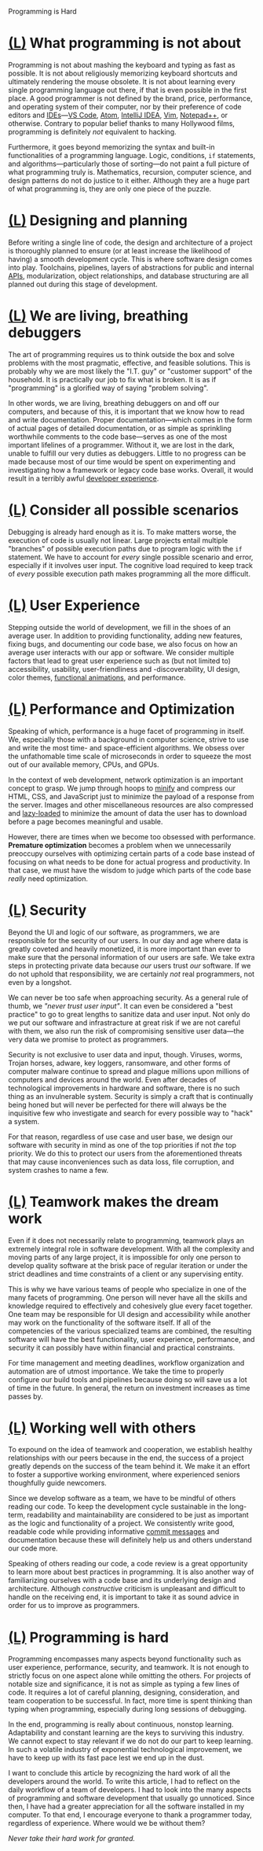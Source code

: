 Programming is Hard

#   [(L)](https://dev.to/somedood/programming-is-hard-2p87#what-programming-is-not-about) What programming is not about

Programming is not about mashing the keyboard and typing as fast as possible. It is not about religiously memorizing keyboard shortcuts and ultimately rendering the mouse obsolete. It is not about learning every single programming language out there, if that is even possible in the first place. A good programmer is not defined by the brand, price, performance, and operating system of their computer, nor by their preference of code editors and [IDEs](https://en.wikipedia.org/wiki/Integrated_development_environment)—[VS Code](https://code.visualstudio.com/), [Atom](https://atom.io/), [IntelliJ IDEA](https://www.jetbrains.com/idea/), [Vim](https://www.vim.org/), [Notepad++](https://notepad-plus-plus.org/), or otherwise. Contrary to popular belief thanks to many Hollywood films, programming is definitely *not* equivalent to hacking.

Furthermore, it goes beyond memorizing the syntax and built-in functionalities of a programming language. Logic, conditions, `if` statements, and algorithms—particularly those of sorting—do not paint a full picture of what programming truly is. Mathematics, recursion, computer science, and design patterns do not do justice to it either. Although they are a huge part of what programming is, they are only one piece of the puzzle.

#   [(L)](https://dev.to/somedood/programming-is-hard-2p87#designing-and-planning) Designing and planning

Before writing a single line of code, the design and architecture of a project is thoroughly planned to ensure (or at least increase the likelihood of having) a smooth development cycle. This is where software design comes into play. Toolchains, pipelines, layers of abstractions for public and internal [APIs](https://en.wikipedia.org/wiki/Application_programming_interface), modularization, object relationships, and database structuring are all planned out during this stage of development.

#   [(L)](https://dev.to/somedood/programming-is-hard-2p87#we-are-living-breathing-debuggers) We are living, breathing debuggers

The art of programming requires us to think outside the box and solve problems with the most pragmatic, effective, and feasible solutions. This is probably why we are most likely the "I.T. guy" or "customer support" of the household. It is practically our job to fix what is broken. It is as if "programming" is a glorified way of saying "problem solving".

In other words, we are living, breathing debuggers on and off our computers, and because of this, it is important that we know how to read and write documentation. Proper documentation—which comes in the form of actual pages of detailed documentation, or as simple as sprinkling worthwhile comments to the code base—serves as one of the most important lifelines of a programmer. Without it, we are lost in the dark, unable to fulfill our very duties as debuggers. Little to no progress can be made because most of our time would be spent on experimenting and investigating how a framework or legacy code base works. Overall, it would result in a terribly awful [developer experience](https://dev.to/samjarman/the-best-practices-for-a-great-developer-experience-dx-b3a).

#   [(L)](https://dev.to/somedood/programming-is-hard-2p87#consider-all-possible-scenarios) Consider all possible scenarios

Debugging is already hard enough as it is. To make matters worse, the execution of code is usually not linear. Large projects entail multiple "branches" of possible execution paths due to program logic with the `if` statement. We have to account for *every* single possible scenario and error, especially if it involves user input. The cognitive load required to keep track of *every* possible execution path makes programming all the more difficult.

#   [(L)](https://dev.to/somedood/programming-is-hard-2p87#user-experience) User Experience

Stepping outside the world of development, we fill in the shoes of an average user. In addition to providing functionality, adding new features, fixing bugs, and documenting our code base, we also focus on how an average user interacts with our app or software. We consider multiple factors that lead to great user experience such as (but not limited to) accessibility, usability, user-friendliness and -discoverability, UI design, color themes, [functional animations](https://uxplanet.org/functional-animation-in-ux-design-what-makes-a-good-transition-d6e7b4344e5e), and performance.

#   [(L)](https://dev.to/somedood/programming-is-hard-2p87#performance-and-optimization) Performance and Optimization

Speaking of which, performance is a huge facet of programming in itself. We, especially those with a background in computer science, strive to use and write the most time- and space-efficient algorithms. We obsess over the unfathomable time scale of microseconds in order to squeeze the most out of our available memory, CPUs, and GPUs.

In the context of web development, network optimization is an important concept to grasp. We jump through hoops to [minify](https://en.wikipedia.org/wiki/Minification_(programming)) and compress our HTML, CSS, and JavaScript just to minimize the payload of a response from the server. Images and other miscellaneous resources are also compressed and [lazy-loaded](https://developers.google.com/web/fundamentals/performance/lazy-loading-guidance/images-and-video/) to minimize the amount of data the user has to download before a page becomes meaningful and usable.

However, there are times when we become too obsessed with performance. **Premature optimization** becomes a problem when we unnecessarily preoccupy ourselves with optimizing certain parts of a code base instead of focusing on what needs to be done for actual progress and productivity. In that case, we must have the wisdom to judge which parts of the code base *really* need optimization.

#   [(L)](https://dev.to/somedood/programming-is-hard-2p87#security) Security

Beyond the UI and logic of our software, as programmers, we are responsible for the security of our users. In our day and age where data is greatly coveted and heavily monetized, it is more important than ever to make sure that the personal information of our users are safe. We take extra steps in protecting private data because *our* users trust *our* software. If we do not uphold that responsibility, we are certainly *not* real programmers, not even by a longshot.

We can never be too safe when approaching security. As a general rule of thumb, we *"never trust user input"*. It can even be considered a "best practice" to go to great lengths to sanitize data and user input. Not only do we put our software and infrastracture at great risk if we are not careful with them, we also run the risk of compromising sensitive user data—the very data we promise to protect as programmers.

Security is not exclusive to user data and input, though. Viruses, worms, Trojan horses, adware, key loggers, ransomware, and other forms of computer malware continue to spread and plague millions upon millions of computers and devices around the world. Even after decades of technological improvements in hardware and software, there is no such thing as an invulnerable system. Security is simply a craft that is continually being honed but will never be perfected for there will always be the inquisitive few who investigate and search for every possible way to "hack" a system.

For that reason, regardless of use case and user base, we design our software with security in mind as one of the top priorities if not *the* top priority. We do this to protect our users from the aforementioned threats that may cause inconveniences such as data loss, file corruption, and system crashes to name a few.

#   [(L)](https://dev.to/somedood/programming-is-hard-2p87#teamwork-makes-the-dream-work) Teamwork makes the dream work

Even if it does not necessarily relate to programming, teamwork plays an extremely integral role in software development. With all the complexity and moving parts of any large project, it is impossible for only one person to develop quality software at the brisk pace of regular iteration or under the strict deadlines and time constraints of a client or any supervising entity.

This is why we have various teams of people who specialize in one of the many facets of programming. One person will never have all the skills and knowledge required to effectively and cohesively glue every facet together. One team may be responsible for UI design and accessibility while another may work on the functionality of the software itself. If all of the competencies of the various specialized teams are combined, the resulting software will have the best functionality, user experience, performance, and security it can possibly have within financial and practical constraints.

For time management and meeting deadlines, workflow organization and automation are of utmost importance. We take the time to properly configure our build tools and pipelines because doing so will save us a lot of time in the future. In general, the return on investment increases as time passes by.

#   [(L)](https://dev.to/somedood/programming-is-hard-2p87#working-well-with-others) Working well with others

To expound on the idea of teamwork and cooperation, we establish healthy relationships with our peers because in the end, the success of a project greatly depends on the success of the team behind it. We make it an effort to foster a supportive working environment, where experienced seniors thoughfully guide newcomers.

Since we develop software as a team, we have to be mindful of others reading our code. To keep the development cycle sustainable in the long-term, readability and maintainability are considered to be just as important as the logic and functionality of a project. We consistently write good, readable code while providing informative [commit messages](https://git-scm.com/book/en/v2/Git-Basics-Recording-Changes-to-the-Repository) and documentation because these will definitely help us and others understand our code more.

Speaking of others reading our code, a code review is a great opportunity to learn more about best practices in programming. It is also another way of familiarizing ourselves with a code base and its underlying design and architecture. Although *constructive* criticism is unpleasant and difficult to handle on the receiving end, it is important to take it as sound advice in order for us to improve as programmers.

#   [(L)](https://dev.to/somedood/programming-is-hard-2p87#programming-is-hard) Programming is hard

Programming encompasses many aspects beyond functionality such as user experience, performance, security, and teamwork. It is not enough to strictly focus on one aspect alone while omitting the others. For projects of notable size and significance, it is not as simple as typing a few lines of code. It requires a lot of careful planning, designing, consideration, and team cooperation to be successful. In fact, more time is spent thinking than typing when programming, especially during long sessions of debugging.

In the end, programming is really about continuous, nonstop learning. Adaptability and constant learning are the keys to surviving this industry. We cannot expect to stay relevant if we do not do our part to keep learning. In such a volatile industry of exponential technological improvement, we have to keep up with its fast pace lest we end up in the dust.

I want to conclude this article by recognizing the hard work of all the developers around the world. To write this article, I had to reflect on the daily workflow of a team of developers. I had to look into the many aspects of programming and software development that usually go unnoticed. Since then, I have had a greater appreciation for all the software installed in my computer. To that end, I encourage everyone to thank a programmer today, regardless of experience. Where would we be without them?

*Never take their hard work for granted.*